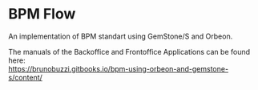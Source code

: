 BPM Flow
=======================

An implementation of BPM standart using GemStone/S and Orbeon.

The manuals of the Backoffice and Frontoffice Applications can be found here:<br>
https://brunobuzzi.gitbooks.io/bpm-using-orbeon-and-gemstone-s/content/
